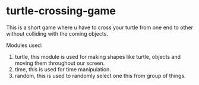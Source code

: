 # turtle-crossing-game

This is a short game where u have to cross your turtle from one end to other without colliding with the coming objects.

Modules used:
1. turtle, this module is used for making shapes like turtle, objects and moving them throughout our screen.
2. time, this is used for time manipulation.
3. random, this is used to randomly select one this from group of things.
